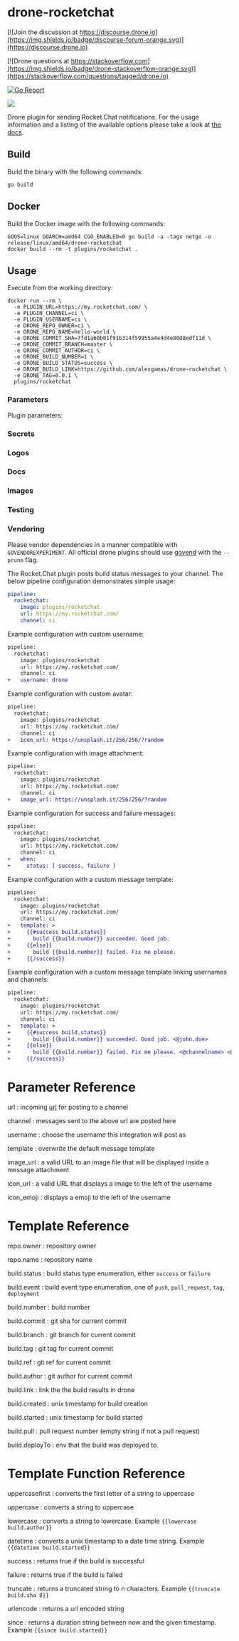 # drone-rocketchat

[![Join the discussion at https://discourse.drone.io](https://img.shields.io/badge/discourse-forum-orange.svg)](https://discourse.drone.io)

[![Drone questions at https://stackoverflow.com](https://img.shields.io/badge/drone-stackoverflow-orange.svg)](https://stackoverflow.com/questions/tagged/drone.io)

[![Go Report](https://goreportcard.com/badge/github.com/alexgamas/drone-rocketchat)](https://goreportcard.com/report/github.com/alexgamas/drone-rocketchat)

[![](https://images.microbadger.com/badges/image/alexgamas/drone-rocketchat.svg)](https://microbadger.com/images/alexgamas/drone-rocketchat "Get your own image badge on microbadger.com")

Drone plugin for sending Rocket.Chat notifications. For the usage information and a listing of the available options please take a look at [the docs](https://github.com/alexgamas/drone-rocketchat/docs/).

## Build

Build the binary with the following commands:

```
go build
```

## Docker

Build the Docker image with the following commands:

```
GOOS=linux GOARCH=amd64 CGO_ENABLED=0 go build -a -tags netgo -o release/linux/amd64/drone-rocketchat
docker build --rm -t plugins/rocketchat .
```

## Usage

Execute from the working directory:

```
docker run --rm \
  -e PLUGIN_URL=https://my.rocketchat.com/ \
  -e PLUGIN_CHANNEL=ci \
  -e PLUGIN_USERNAME=ci \
  -e DRONE_REPO_OWNER=ci \
  -e DRONE_REPO_NAME=hello-world \
  -e DRONE_COMMIT_SHA=7fd1a60b01f91b314f59955a4e4d4e80d8edf11d \
  -e DRONE_COMMIT_BRANCH=master \
  -e DRONE_COMMIT_AUTHOR=ci \
  -e DRONE_BUILD_NUMBER=1 \
  -e DRONE_BUILD_STATUS=success \
  -e DRONE_BUILD_LINK=https://github.com/alexgamas/drone-rocketchat \
  -e DRONE_TAG=0.0.1 \
  plugins/rocketchat
```

### Parameters

Plugin parameters:


### Secrets


### Logos



### Docs


### Images


### Testing


### Vendoring

Please vendor dependencies in a manner compatible with `GOVENDOREXPERIMENT`. All official drone plugins should use [govend](https://github.com/govend/govend) with the `--prune` flag.

The Rocket.Chat plugin posts build status messages to your channel. The below pipeline configuration demonstrates simple usage:

```yaml
pipeline:
  rocketchat:
    image: plugins/rocketchat
    url: https://my.rocketchat.com/
    channel: ci
```

Example configuration with custom username:

```diff
pipeline:
  rocketchat:
    image: plugins/rocketchat
    url: https://my.rocketchat.com/
    channel: ci
+   username: drone
```

Example configuration with custom avatar:

```diff
pipeline:
  rocketchat:
    image: plugins/rocketchat
    url: https://my.rocketchat.com/
    channel: ci
+   icon_url: https://unsplash.it/256/256/?random
```

Example configuration with image attachment:

```diff
pipeline:
  rocketchat:
    image: plugins/rocketchat
    url: https://my.rocketchat.com/
    channel: ci
+   image_url: https://unsplash.it/256/256/?random
```

Example configuration for success and failure messages:

```diff
pipeline:
  rocketchat:
    image: plugins/rocketchat
    url: https://my.rocketchat.com/
    channel: ci
+   when:
+     status: [ success, failure ]
```

Example configuration with a custom message template:

```diff
pipeline:
  rocketchat:
    image: plugins/rocketchat
    url: https://my.rocketchat.com/
    channel: ci
+   template: >
+     {{#success build.status}}
+       build {{build.number}} succeeded. Good job.
+     {{else}}
+       build {{build.number}} failed. Fix me please.
+     {{/success}}
```

Example configuration with a custom message template linking usernames and channels:

```diff
pipeline:
  rocketchat:
    image: plugins/rocketchat
    url: https://my.rocketchat.com/
    channel: ci
+   template: >
+     {{#success build.status}}
+       build {{build.number}} succeeded. Good job. <@john.doe>
+     {{else}}
+       build {{build.number}} failed. Fix me please. <@channelname> <@someone>
+     {{/success}}
```

# Parameter Reference

url
: incoming [url](https://my.rocketchat.com/) for posting to a channel

channel
: messages sent to the above url are posted here

username
: choose the username this integration will post as

template
: overwrite the default message template

image_url
: a valid URL to an image file that will be displayed inside a message attachment

icon_url
: a valid URL that displays a image to the left of the username

icon_emoji
: displays a emoji to the left of the username

# Template Reference

repo.owner
: repository owner

repo.name
: repository name

build.status
: build status type enumeration, either `success` or `failure`

build.event
: build event type enumeration, one of `push`, `pull_request`, `tag`, `deployment`

build.number
: build number

build.commit
: git sha for current commit

build.branch
: git branch for current commit

build.tag
: git tag for current commit

build.ref
: git ref for current commit

build.author
: git author for current commit

build.link
: link the the build results in drone

build.created
: unix timestamp for build creation

build.started
: unix timestamp for build started

build.pull
: pull request number (empty string if not a pull request)

build.deployTo
: env that the build was deployed to.

# Template Function Reference

uppercasefirst
: converts the first letter of a string to uppercase

uppercase
: converts a string to uppercase

lowercase
: converts a string to lowercase. Example `{{lowercase build.author}}`

datetime
: converts a unix timestamp to a date time string. Example `{{datetime build.started}}`

success
: returns true if the build is successful

failure
: returns true if the build is failed

truncate
: returns a truncated string to n characters. Example `{{truncate build.sha 8}}`

urlencode
: returns a url encoded string

since
: returns a duration string between now and the given timestamp. Example `{{since build.started}}`

